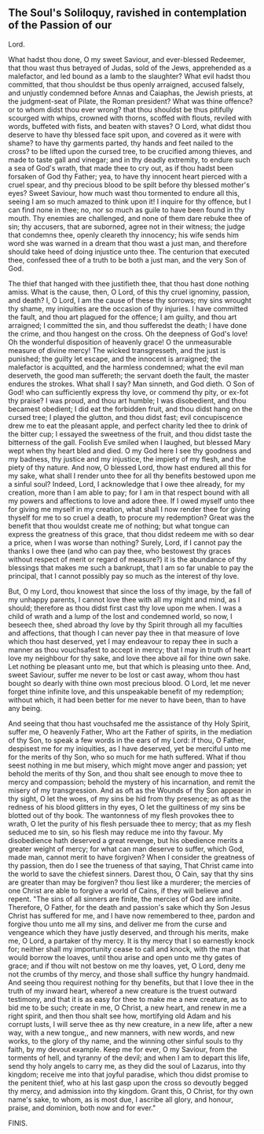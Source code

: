 ## The Soul's Soliloquy, ravished in contemplation of the Passion of our
Lord.

What hadst thou done, O my sweet Saviour, and ever-blessed Redeemer,
that thou wast thus betrayed of Judas, sold of the Jews, apprehended as
a malefactor, and led bound as a lamb to the slaughter? What evil hadst
thou committed, that thou shouldst be thus openly arraigned, accused
falsely, and unjustly condemned before Annas and Caiaphas, the Jewish
priests, at the judgment-seat of Pilate, the Roman president? What was
thine offence? or to whom didst thou ever wrong? that thou shouldst be
thus pitifully scourged with whips, crowned with thorns, scoffed with
flouts, reviled with words, buffeted with fists, and beaten with
staves? O Lord, what didst thou deserve to have thy blessed face spit
upon, and covered as it were with shame? to have thy garments parted,
thy hands and feet nailed to the cross? to be lifted upon the cursed
tree, to be crucified among thieves, and made to taste gall and
vinegar; and in thy deadly extremity, to endure such a sea of God's
wrath, that made thee to cry out, as if thou hadst been forsaken of God
thy Father; yea, to have thy innocent heart pierced with a cruel spear,
and thy precious blood to be spilt before thy blessed mother's eyes?
Sweet Saviour, how much wast thou tormented to endure all this, seeing
I am so much amazed to think upon it! I inquire for thy offence, but I
can find none in thee; no, nor so much as guile to have been found in
thy mouth. Thy enemies are challenged, and none of them dare rebuke
thee of sin; thy accusers, that are suborned, agree not in their
witness; the judge that condemns thee, openly cleareth thy innocency;
his wife sends him word she was warned in a dream that thou wast a just
man, and therefore should take heed of doing injustice unto thee. The
centurion that executed thee, confessed thee of a truth to be both a
just man, and the very Son of God.

The thief that hanged with thee justifieth thee, that thou hast done
nothing amiss. What is the cause, then, O Lord, of this thy cruel
ignominy, passion, and death? I, O Lord, I am the cause of these thy
sorrows; my sins wrought thy shame, my iniquities are the occasion of
thy injuries. I have committed the fault, and thou art plagued for the
offence; I am guilty, and thou art arraigned; I committed the sin, and
thou sufferedst the death; I have done the crime, and thou hangest on
the cross. Oh the deepness of God's love! Oh the wonderful disposition
of heavenly grace! O the unmeasurable measure of divine mercy! The
wicked transgresseth, and the just is punished; the guilty let escape,
and the innocent is arraigned; the malefactor is acquitted, and the
harmless condemned; what the evil man deserveth, the good man
suffereth; the servant doeth the fault, the master endures the strokes.
What shall I say? Man sinneth, and God dieth. O Son of God! who can
sufficiently express thy love, or commend thy pity, or ex-fot thy
praise? I was proud, and thou art humble; I was disobedient, and thou
becamest obedient; I did eat the forbidden fruit, and thou didst hang
on the cursed tree; I played the glutton, and thou didst fast; evil
concupiscence drew me to eat the pleasant apple, and perfect charity
led thee to drink of the bitter cup; I essayed the sweetness of the
fruit, and thou didst taste the bitterness of the gall. Foolish Eve
smiled when I laughed, but blessed Mary wept when thy heart bled and
died. O my God here I see thy goodness and my badness, thy justice and
my injustice, the impiety of my flesh, and the piety of thy nature. And
now, O blessed Lord, thow hast endured all this for my sake, what shall
I render unto thee for all thy benefits bestowed upon me a sinful soul?
Indeed, Lord, I acknowledge that I owe thee already, for my creation,
more than I am able to pay; for I am in that respect bound with all my
powers and affections to love and adore thee. If I owed myself unto
thee for giving me myself in my creation, what shall I now render thee
for giving thyself for me to so cruel a death, to procure my
redemption? Great was the benefit that thou wouldst create me of
nothing; but what tongue can express the greatness of this grace, that
thou didst redeem me with so dear a price, when I was worse than
nothing? Surely, Lord, if I cannot pay the thanks I owe thee (and who
can pay thee, who bestowest thy graces without respect of merit or
regard of measure?) it is the abundance of thy blessings that makes me
such a bankrupt, that I am so far unable to pay the principal, that I
cannot possibly pay so much as the interest of thy love.

But, O my Lord, thou knowest that since the loss of thy image, by the
fall of my unhappy parents, I cannot love thee with all my might and
mind, as I should; therefore as thou didst first cast thy love upon me
when. I was a child of wrath and a lump of the lost and condemned
world, so now, I beseech thee, shed abroad thy love by thy Spirit
through all my faculties and affections, that though I can never pay
thee in that measure of love which thou hast deserved, yet I may
endeavour to repay thee in such a manner as thou vouchsafest to accept
in mercy; that I may in truth of heart love my neighbour for thy sake,
and love thee above ail for thine own sake. Let nothing be pleasant
unto me, but that which is pleasing unto thee. And, sweet Saviour,
suffer me never to be lost or cast away, whom thou hast bought so
dearly with thine own most precious blood. O Lord, let me never forget
thine infinite love, and this unspeakable benefit of my redemption;
without which, it had been better for me never to have been, than to
have any being.

And seeing that thou hast vouchsafed me the assistance of thy Holy
Spirit, suffer me, O heavenly Father, Who art the Father of spirits, in
the mediation of thy Son, to speak a few words in the ears of my Lord:
if thou, O Father, despisest me for my iniquities, as I have deserved,
yet be merciful unto me for the merits of thy Son, who so much for me
hath suffered. What if thou seest nothing in me but misery, which might
move anger and passion; yet behold the merits of thy Son, and thou
shalt see enough to move thee to mercy and compassion; behold the
mystery of his incarnation, and remit the misery of my transgression.
And as oft as the Wounds of thy Son appear in thy sight, O let the
woes, of my sins be hid from thy presence; as oft as the redness of his
blood glitters in thy eyes, O let the guiltiness of my sins be blotted
out of thy book. The wantonness of my flesh provokes thee to wrath, O
let the purity of his flesh persuade thee to mercy; that as my flesh
seduced me to sin, so his flesh may reduce me into thy favour. My
disobedience hath deserved a great revenge, but his obedience merits a
greater weight of mercy; for what can man deserve to suffer, which God,
made man, cannot merit to have forgiven? When I consider the greatness
of thy passion, then do I see the trueness of that saying, That Christ
came into the world to save the chiefest sinners. Darest thou, O Cain,
say that thy sins are greater than may be forgiven? thou liest like a
murderer; the mercies of one Christ are able to forgive a world of
Cains, if they will believe and repent. "The sins of all sinners are
finite, the mercies of God are infinite. Therefore, O Father, for the
death and passion's sake which thy Son Jesus Christ has suffered for
me, and I have now remembered to thee, pardon and forgive thou unto me
all my sins, and deliver me from the curse and vengeance which they
have justly deserved, and through his merits, make me, O Lord, a
partaker of thy mercy. It is thy mercy that I so earnestly knock for;
neither shall my importunity cease to call and knock, with the man that
would borrow the loaves, until thou arise and open unto me thy gates of
grace; and if thou wilt not bestow on me thy loaves, yet, O Lord, deny
me not the crumbs of thy mercy, and those shall suffice thy hungry
handmaid. And seeing thou requirest nothing for thy benefits, but that
I love thee in the truth of my inward heart, whereof a new creature is
the truest outward testimony, and that it is as easy for thee to make
me a new creature, as to bid me to be such; create in me, O Christ, a
new heart, and renew in me a right spirit, and then thou shalt see how,
mortifying old Adam and his corrupt lusts, I will serve thee as thy new
creature, in a new life, after a new way, with a new tongue,, and new
manners, with new words, and new works, to the glory of thy name, and
the winning other sinful souls to thy faith, by my devout example. Keep
me for ever, O my Saviour, from the torments of hell, and tyranny of
the devil; and when I am to depart this life, send thy holy angels to
carry me, as they did the soul of Lazarus, into thy kingdom; receive me
into that joyful paradise, which thou didst promise to the penitent
thief, who at his last gasp upon the cross so devoutly begged thy
mercy, and admission into thy kingdom. Grant this, O Christ, for thy
own name's sake, to whom, as is most due, I ascribe all glory, and
honour, praise, and dominion, both now and for ever."

FINIS.

